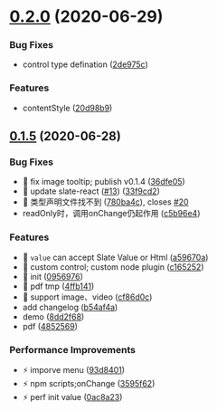 # [0.2.0](https://github.com/kanweiwei/easy-editor/compare/v0.1.5...v0.2.0) (2020-06-29)


### Bug Fixes

* control type defination ([2de975c](https://github.com/kanweiwei/easy-editor/commit/2de975c0c68484bf8e80ef7bf3f61e22c23941ac))


### Features

* contentStyle ([20d98b9](https://github.com/kanweiwei/easy-editor/commit/20d98b97bc678e61c4c851144ecba119a38b2eee))



## [0.1.5](https://github.com/kanweiwei/easy-editor/compare/09569762618fbfc660d66fe398cb1764b1ee59a3...v0.1.5) (2020-06-28)


### Bug Fixes

* 🐛 fix image tooltip; publish  v0.1.4 ([36dfe05](https://github.com/kanweiwei/easy-editor/commit/36dfe05be1f09bf51df92cc574a38a8a2a0144a0))
* 🐛 update slate-react ([#13](https://github.com/kanweiwei/easy-editor/issues/13)) ([33f9cd2](https://github.com/kanweiwei/easy-editor/commit/33f9cd25f7bbd37e5a3d85f58164f654843e191f))
* 🐛 类型声明文件找不到 ([780ba4c](https://github.com/kanweiwei/easy-editor/commit/780ba4c1072ba21e20c045f67ade0d1e0499aa90)), closes [#20](https://github.com/kanweiwei/easy-editor/issues/20)
* readOnly时，调用onChange仍起作用 ([c5b96e4](https://github.com/kanweiwei/easy-editor/commit/c5b96e43f0e084cdad2aa001efe9e899e1577a09))


### Features

* 🎸 `value` can  accept Slate Value or Html ([a59670a](https://github.com/kanweiwei/easy-editor/commit/a59670a6ca8bd7c88848fb4df90bb3b7c386b098))
* 🎸 custom control; custom node plugin ([c165252](https://github.com/kanweiwei/easy-editor/commit/c165252ad0aeb45499e25322eadc5aa302c9215f))
* 🎸 init ([0956976](https://github.com/kanweiwei/easy-editor/commit/09569762618fbfc660d66fe398cb1764b1ee59a3))
* 🎸 pdf tmp ([4ffb141](https://github.com/kanweiwei/easy-editor/commit/4ffb1414dda2cf4eee64d2cd1bcc31176b8951b0))
* 🎸 support image、video ([cf86d0c](https://github.com/kanweiwei/easy-editor/commit/cf86d0cb263806dd3fa2dd51847766a79b58968d))
* add changelog ([b54af4a](https://github.com/kanweiwei/easy-editor/commit/b54af4aa16d6382abcdcad6679780d198f7e0d68))
* demo ([8dd2f68](https://github.com/kanweiwei/easy-editor/commit/8dd2f686ea064837ec506b3e61912ff6dcac1698))
* pdf ([4852569](https://github.com/kanweiwei/easy-editor/commit/4852569a088b77dae32b4d7f2bec303a27009d2c))


### Performance Improvements

* ⚡️ imporve menu ([93d8401](https://github.com/kanweiwei/easy-editor/commit/93d8401a56cbb0cbc42e7154850b482d080d73d8))
* ⚡️ npm scripts;onChange ([3595f62](https://github.com/kanweiwei/easy-editor/commit/3595f628aff2cf2c7eea09bb810fa632ad66c3e8))
* ⚡️ perf init value ([0ac8a23](https://github.com/kanweiwei/easy-editor/commit/0ac8a23d939337f0421a56f1892317f9aa454d3a))




